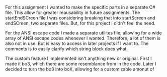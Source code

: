 For this assignment I wanted to make the specific parts in a separate C# file. This allow for greater reausability in future assignments.
The startEndSCreen file I was considering breaking that into startScreen and endSCreen, two separate files. But, for this project I didn't feel the need. 

For the ANSI escape code I made a separate utilites file, allowing for a wide array of ANSI escape codes whenever I wanted. Therefore, a lot of them is also not in use. 
But is easy to access in later projects if I want to. The comments is to easily clarify which string block does what. 

The custom feature I implemented isn't anything new or original. First I made it bo3, which there are some resemblance from in the code. 
Later I decided to turn the bo3 into boX, allowing for a customizable amonut of 